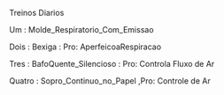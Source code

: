 Treinos
  Diarios
 
Um : Molde_Respiratorio_Com_Emissao

Dois : Bexiga : Pro: AperfeicoaRespiracao

Tres : BafoQuente_Silencioso : Pro: Controla Fluxo de Ar

Quatro : Sopro_Continuo_no_Papel ,Pro: Controle de Ar


